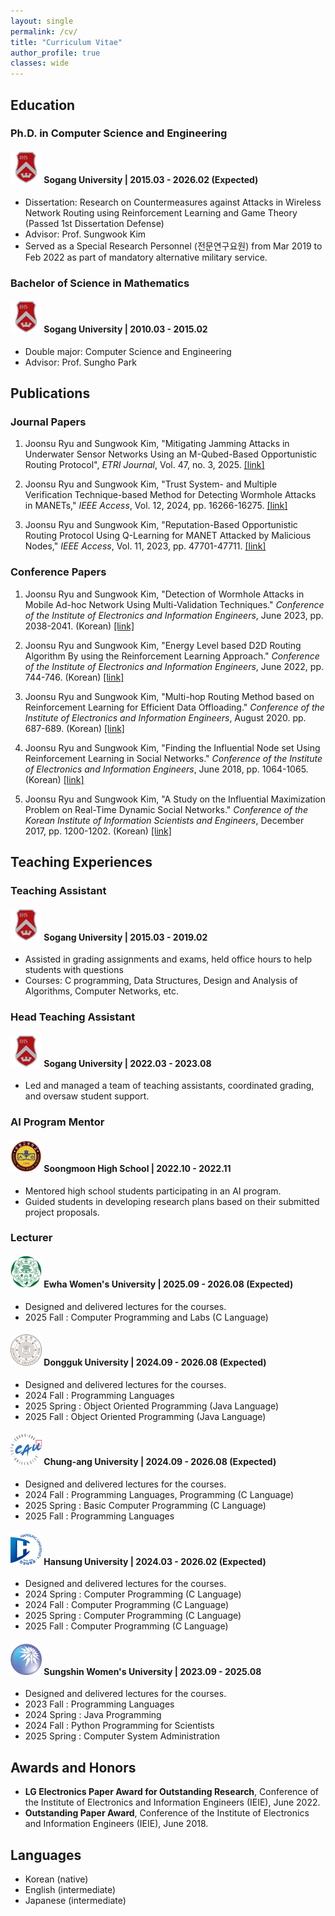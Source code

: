 ```yaml
---
layout: single
permalink: /cv/
title: "Curriculum Vitae"
author_profile: true
classes: wide
---
```


## Education
### Ph.D. in Computer Science and Engineering
#### <img src="\assets\sogang.png" width=50 height=50> **Sogang University** | 2015.03 - 2026.02 (Expected)
- Dissertation: Research on Countermeasures against Attacks in Wireless Network Routing using Reinforcement Learning and Game Theory (Passed 1st Dissertation Defense)
- Advisor: Prof. Sungwook Kim
- Served as a Special Research Personnel (전문연구요원) from Mar 2019 to Feb 2022 as part of mandatory alternative military service.

### Bachelor of Science in Mathematics
#### <img src="\assets\sogang.png" width=50 height=50> **Sogang University** | 2010.03 - 2015.02
- Double major: Computer Science and Engineering
- Advisor: Prof. Sungho Park

## Publications
### Journal Papers
1. Joonsu Ryu and Sungwook Kim, "Mitigating Jamming Attacks in Underwater Sensor Networks Using an M-Qubed-Based Opportunistic Routing Protocol", *ETRI Journal*, Vol. 47, no. 3, 2025. [[link]](https://onlinelibrary.wiley.com/doi/full/10.4218/etrij.2023-0526)

2. Joonsu Ryu and Sungwook Kim, "Trust System- and Multiple Verification Technique-based Method for Detecting Wormhole Attacks in MANETs," *IEEE Access*, Vol. 12, 2024, pp. 16266-16275. [[link]](https://ieeexplore.ieee.org/document/10403892)

3. Joonsu Ryu and Sungwook Kim, "Reputation-Based Opportunistic Routing Protocol Using Q-Learning for MANET Attacked by Malicious Nodes," *IEEE Access*, Vol. 11, 2023, pp. 47701-47711. [[link]](https://ieeexplore.ieee.org/document/10038554)

### Conference Papers
1. Joonsu Ryu and Sungwook Kim, "Detection of Wormhole Attacks in Mobile Ad-hoc Network Using Multi-Validation Techniques." *Conference of the Institute of Electronics and Information Engineers*, June 2023, pp. 2038-2041. (Korean) [[link]](https://www.dbpia.co.kr/journal/articleDetail?nodeId=NODE11522580)

2. Joonsu Ryu and Sungwook Kim, "Energy Level based D2D Routing Algorithm By using the Reinforcement Learning Approach." *Conference of the Institute of Electronics and Information Engineers*, June 2022, pp. 744-746. (Korean) [[link]](https://www.dbpia.co.kr/journal/articleDetail?nodeId=NODE11132455)

3. Joonsu Ryu and Sungwook Kim, "Multi-hop Routing Method based on Reinforcement Learning for Efficient Data Offloading." *Conference of the Institute of Electronics and Information Engineers*, August 2020. pp. 687-689. (Korean) [[link]](https://www.dbpia.co.kr/journal/articleDetail?nodeId=NODE10447955)

4. Joonsu Ryu and Sungwook Kim, "Finding the Influential Node set Using Reinforcement Learning in Social Networks." *Conference of the Institute of Electronics and Information Engineers*, June 2018, pp. 1064-1065. (Korean) [[link]](https://www.dbpia.co.kr/journal/articleDetail?nodeId=NODE07515957)

5. Joonsu Ryu and Sungwook Kim, "A Study on the Influential Maximization Problem on Real-Time Dynamic Social Networks." *Conference of the Korean Institute of Information Scientists and Engineers*, December 2017, pp. 1200-1202. (Korean) [[link]](https://www.dbpia.co.kr/journal/articleDetail?nodeId=NODE07322440)

## Teaching Experiences
### Teaching Assistant
#### <img src="\assets\sogang.png" width=50 height=50> **Sogang University** | 2015.03 - 2019.02
- Assisted in grading assignments and exams, held office hours to help students with questions
- Courses: C programming, Data Structures, Design and Analysis of Algorithms, Computer Networks, etc.

### Head Teaching Assistant
#### <img src="\assets\sogang.png" width=50 height=50> **Sogang University** | 2022.03 - 2023.08
- Led and managed a team of teaching assistants, coordinated grading, and oversaw student support.

### AI Program Mentor
#### <img src="\assets\soongmoon.png" width=50 height=50> **Soongmoon High School** | 2022.10 - 2022.11
- Mentored high school students participating in an AI program.
- Guided students in developing research plans based on their submitted project proposals.

### Lecturer
#### <img src="\assets\ewha.png" width=50 height=50> **Ewha Women's University** | 2025.09 - 2026.08 (Expected)
- Designed and delivered lectures for the courses.
- 2025 Fall : Computer Programming and Labs (C Language)

#### <img src="\assets\dongguk.png" width=50 height=50> **Dongguk University** | 2024.09 - 2026.08 (Expected)
- Designed and delivered lectures for the courses.
- 2024 Fall : Programming Languages
- 2025 Spring : Object Oriented Programming (Java Language)
- 2025 Fall : Object Oriented Programming (Java Language)

#### <img src="\assets\chungang.png" width=50 height=50> **Chung-ang University** | 2024.09 - 2026.08 (Expected)
- Designed and delivered lectures for the courses.
- 2024 Fall : Programming Languages, Programming (C Language)
- 2025 Spring : Basic Computer Programming (C Language)
- 2025 Fall : Programming Languages

#### <img src="\assets\hansung.png" width=50 height=50> **Hansung University** | 2024.03 - 2026.02 (Expected)
- Designed and delivered lectures for the courses.
- 2024 Spring : Computer Programming (C Language)
- 2024 Fall : Computer Programming (C Language)
- 2025 Spring : Computer Programming (C Language)
- 2025 Fall : Computer Programming (C Language)

#### <img src="\assets\sungshin.png" width=50 height=50> **Sungshin Women's University** | 2023.09 - 2025.08
- Designed and delivered lectures for the courses.
- 2023 Fall : Programming Languages
- 2024 Spring : Java Programming
- 2024 Fall : Python Programming for Scientists
- 2025 Spring : Computer System Administration

## Awards and Honors
- **LG Electronics Paper Award for Outstanding Research**, Conference of the Institute of Electronics and Information Engineers (IEIE), June 2022.
- **Outstanding Paper Award**, Conference of the Institute of Electronics and Information Engineers (IEIE), June 2018.

## Languages
- Korean (native)
- English (intermediate)
- Japanese (intermediate)